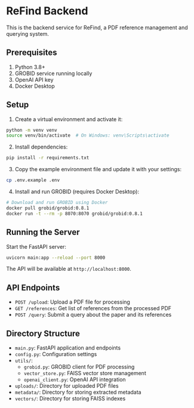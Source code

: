 # ReFind Backend

This is the backend service for ReFind, a PDF reference management and querying system.

## Prerequisites

1. Python 3.8+
2. GROBID service running locally
3. OpenAI API key
4. Docker Desktop

## Setup

1. Create a virtual environment and activate it:
```bash
python -m venv venv
source venv/bin/activate  # On Windows: venv\Scripts\activate
```

2. Install dependencies:
```bash
pip install -r requirements.txt
```

3. Copy the example environment file and update it with your settings:
```bash
cp .env.example .env
```

4. Install and run GROBID (requires Docker Desktop):
```bash
# Download and run GROBID using Docker
docker pull grobid/grobid:0.8.1
docker run -t --rm -p 8070:8070 grobid/grobid:0.8.1
```

## Running the Server

Start the FastAPI server:
```bash
uvicorn main:app --reload --port 8000
```

The API will be available at `http://localhost:8000`.

## API Endpoints

- `POST /upload`: Upload a PDF file for processing
- `GET /references`: Get list of references from the processed PDF
- `POST /query`: Submit a query about the paper and its references

## Directory Structure

- `main.py`: FastAPI application and endpoints
- `config.py`: Configuration settings
- `utils/`:
  - `grobid.py`: GROBID client for PDF processing
  - `vector_store.py`: FAISS vector store management
  - `openai_client.py`: OpenAI API integration
- `uploads/`: Directory for uploaded PDF files
- `metadata/`: Directory for storing extracted metadata
- `vectors/`: Directory for storing FAISS indexes 